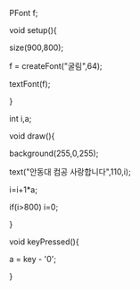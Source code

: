 PFont f;

void setup(){

  size(900,800);
  
  f = createFont("굴림",64);
  
  textFont(f);
  
}

int i,a;

void draw(){

  background(255,0,255);
  
  text("안동대 컴공 사랑합니다",110,i);
  
  i=i+1*a;
  
  if(i>800) i=0;
  
}

void keyPressed(){

  a = key - '0';
  
}
